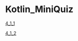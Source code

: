 # Kotlin_MiniQuiz

[4_1_1](Kotlin_MiniQuiz%205b01553d905e49dd8c1c78ce7af7bab9/4_1_1%2082af44ff65e6463392b0767f02003e16.md)

[4_1_2](Kotlin_MiniQuiz%205b01553d905e49dd8c1c78ce7af7bab9/4_1_2%208321d8c9264944869fedf619c7cfe5c4.md)